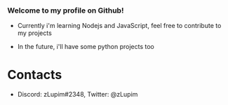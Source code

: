 ### Welcome to my profile on Github!

* Currently i'm learning Nodejs and JavaScript, feel free to contribute to my projects

* In the future, i'll have some python projects too

# Contacts
* Discord: zLupim#2348, Twitter: @zLupim
